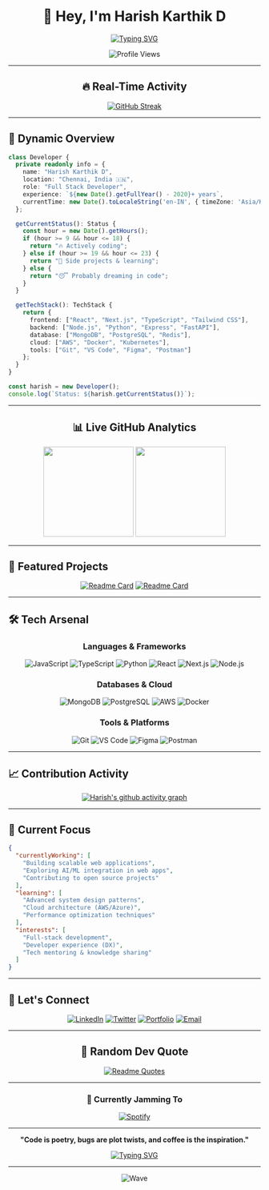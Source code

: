 <div align="center">

# 👋 Hey, I'm Harish Karthik D

[![Typing SVG](https://readme-typing-svg.herokuapp.com?font=JetBrains+Mono&size=24&duration=3000&pause=1000&color=58A6FF&center=true&vCenter=true&multiline=true&width=600&height=80&lines=Full+Stack+Developer;Problem+Solver+%26+Tech+Explorer;Building+Digital+Experiences)](https://git.io/typing-svg)

<img src="https://komarev.com/ghpvc/?username=harishkarthikd&label=Profile%20Views&color=58A6FF&style=for-the-badge" alt="Profile Views" />

</div>

---

<div align="center">

## 🔥 Real-Time Activity

[![GitHub Streak](https://streak-stats.demolab.com/?user=harishkarthikd&theme=tokyonight&hide_border=true&stroke=58A6FF&ring=58A6FF&fire=FF7B72&currStreakLabel=58A6FF)](https://git.io/streak-stats)

</div>

---

## 💫 Dynamic Overview

```typescript
class Developer {
  private readonly info = {
    name: "Harish Karthik D",
    location: "Chennai, India 🇮🇳",
    role: "Full Stack Developer",
    experience: `${new Date().getFullYear() - 2020}+ years`,
    currentTime: new Date().toLocaleString('en-IN', { timeZone: 'Asia/Kolkata' })
  };

  getCurrentStatus(): Status {
    const hour = new Date().getHours();
    if (hour >= 9 && hour <= 18) {
      return "🔥 Actively coding";
    } else if (hour >= 19 && hour <= 23) {
      return "🌙 Side projects & learning";
    } else {
      return "😴 Probably dreaming in code";
    }
  }

  getTechStack(): TechStack {
    return {
      frontend: ["React", "Next.js", "TypeScript", "Tailwind CSS"],
      backend: ["Node.js", "Python", "Express", "FastAPI"],
      database: ["MongoDB", "PostgreSQL", "Redis"],
      cloud: ["AWS", "Docker", "Kubernetes"],
      tools: ["Git", "VS Code", "Figma", "Postman"]
    };
  }
}

const harish = new Developer();
console.log(`Status: ${harish.getCurrentStatus()}`);
```

---

<div align="center">

## 📊 Live GitHub Analytics

<img height="180em" src="https://github-readme-stats.vercel.app/api?username=harishkarthikd&show_icons=true&theme=tokyonight&include_all_commits=true&count_private=true&hide_border=true&bg_color=0D1117&title_color=58A6FF&icon_color=58A6FF&text_color=C9D1D9"/>
<img height="180em" src="https://github-readme-stats.vercel.app/api/top-langs/?username=harishkarthikd&layout=compact&langs_count=8&theme=tokyonight&hide_border=true&bg_color=0D1117&title_color=58A6FF&text_color=C9D1D9"/>

</div>

---

## 🚀 Featured Projects

<div align="center">

[![Readme Card](https://github-readme-stats.vercel.app/api/pin/?username=harishkarthikd&repo=your-featured-repo-1&theme=tokyonight&hide_border=true&bg_color=0D1117&title_color=58A6FF&text_color=C9D1D9)](https://github.com/harishkarthikd/your-featured-repo-1)
[![Readme Card](https://github-readme-stats.vercel.app/api/pin/?username=harishkarthikd&repo=your-featured-repo-2&theme=tokyonight&hide_border=true&bg_color=0D1117&title_color=58A6FF&text_color=C9D1D9)](https://github.com/harishkarthikd/your-featured-repo-2)

</div>

---

## 🛠️ Tech Arsenal

<div align="center">

### Languages & Frameworks
![JavaScript](https://img.shields.io/badge/JavaScript-F7DF1E?style=for-the-badge&logo=javascript&logoColor=black)
![TypeScript](https://img.shields.io/badge/TypeScript-007ACC?style=for-the-badge&logo=typescript&logoColor=white)
![Python](https://img.shields.io/badge/Python-3776AB?style=for-the-badge&logo=python&logoColor=white)
![React](https://img.shields.io/badge/React-20232A?style=for-the-badge&logo=react&logoColor=61DAFB)
![Next.js](https://img.shields.io/badge/Next.js-000000?style=for-the-badge&logo=next.js&logoColor=white)
![Node.js](https://img.shields.io/badge/Node.js-43853D?style=for-the-badge&logo=node.js&logoColor=white)

### Databases & Cloud
![MongoDB](https://img.shields.io/badge/MongoDB-4EA94B?style=for-the-badge&logo=mongodb&logoColor=white)
![PostgreSQL](https://img.shields.io/badge/PostgreSQL-316192?style=for-the-badge&logo=postgresql&logoColor=white)
![AWS](https://img.shields.io/badge/AWS-232F3E?style=for-the-badge&logo=amazon-aws&logoColor=white)
![Docker](https://img.shields.io/badge/Docker-2496ED?style=for-the-badge&logo=docker&logoColor=white)

### Tools & Platforms
![Git](https://img.shields.io/badge/Git-F05032?style=for-the-badge&logo=git&logoColor=white)
![VS Code](https://img.shields.io/badge/VS_Code-007ACC?style=for-the-badge&logo=visual-studio-code&logoColor=white)
![Figma](https://img.shields.io/badge/Figma-F24E1E?style=for-the-badge&logo=figma&logoColor=white)
![Postman](https://img.shields.io/badge/Postman-FF6C37?style=for-the-badge&logo=postman&logoColor=white)

</div>

---

## 📈 Contribution Activity

<div align="center">

[![Harish's github activity graph](https://github-readme-activity-graph.vercel.app/graph?username=harishkarthikd&theme=tokyo-night&hide_border=true&bg_color=0D1117&color=58A6FF&line=58A6FF&point=FF7B72)](https://github.com/ashutosh00710/github-readme-activity-graph)

</div>

---

## 🎯 Current Focus

```json
{
  "currentlyWorking": [
    "Building scalable web applications",
    "Exploring AI/ML integration in web apps",
    "Contributing to open source projects"
  ],
  "learning": [
    "Advanced system design patterns",
    "Cloud architecture (AWS/Azure)",
    "Performance optimization techniques"
  ],
  "interests": [
    "Full-stack development",
    "Developer experience (DX)",
    "Tech mentoring & knowledge sharing"
  ]
}
```

---

## 🌟 Let's Connect

<div align="center">

[![LinkedIn](https://img.shields.io/badge/LinkedIn-0077B5?style=for-the-badge&logo=linkedin&logoColor=white)](https://linkedin.com/in/your-profile)
[![Twitter](https://img.shields.io/badge/Twitter-1DA1F2?style=for-the-badge&logo=twitter&logoColor=white)](https://twitter.com/your-handle)
[![Portfolio](https://img.shields.io/badge/Portfolio-FF5722?style=for-the-badge&logo=firefox&logoColor=white)](https://your-portfolio.com)
[![Email](https://img.shields.io/badge/Email-D14836?style=for-the-badge&logo=gmail&logoColor=white)](mailto:your.email@example.com)

</div>

---

<div align="center">

## 💭 Random Dev Quote

[![Readme Quotes](https://quotes-github-readme.vercel.app/api?type=horizontal&theme=tokyonight)](https://github.com/piyushsuthar/github-readme-quotes)

</div>

---

<div align="center">

### 🎵 Currently Jamming To

[![Spotify](https://spotify-recently-played-readme.vercel.app/api?user=your-spotify-username&count=1&unique=true)](https://open.spotify.com/user/your-spotify-username)

</div>

---

<div align="center">

**"Code is poetry, bugs are plot twists, and coffee is the inspiration."**

[![Typing SVG](https://readme-typing-svg.herokuapp.com?font=JetBrains+Mono&size=16&duration=3000&pause=1000&color=58A6FF&center=true&vCenter=true&width=500&lines=Thanks+for+visiting!;Let's+build+something+amazing+together!;Happy+coding!+%F0%9F%9A%80)](https://git.io/typing-svg)

---

![Wave](https://raw.githubusercontent.com/mayhemantt/mayhemantt/Update/svg/Bottom.svg)

</div>